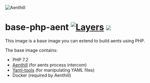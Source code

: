 ![Aenthill](https://avatars0.githubusercontent.com/u/36076306?s=200&u=77022eb3c9b55b54079c1d41a52f605f42ccaff0&v=4 "Aenthill")

# base-php-aent [![Layers](https://images.microbadger.com/badges/image/theaentmachine/base-php-aent:0.0.22.svg)](https://microbadger.com/images/theaentmachine/base-php-aent:0.0.22 "Version") [![](https://images.microbadger.com/badges/version/theaentmachine/base-php-aent:0.0.22.svg)](https://microbadger.com/images/theaentmachine/base-php-aent:0.0.22 "Version")

This image is a base image you can extend to build aents using PHP.

The base image contains:

- PHP 7.2
- [Aenthill](https://aenthill.github.io/) (for aents process intercom)
- [Yaml-tools](https://github.com/thecodingmachine/yaml-tools) (for manipulating YAML files)
- Docker (required by Aenthill)
